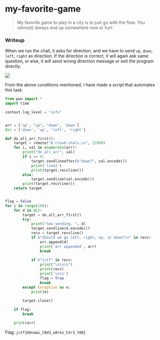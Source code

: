 # my-favorite-game

> My favorite game to play in a city is to just go with the flow.
  You (almost) always end up somewhere new or fun!

### Writeup
When we run the chall, it asks for direction, and we have to send `up`, `down`, `left`, `right` as direction. If the direction is correct, it will again ask same question, or else, it will send wrong direction message or exit the program directly. 

![](https://i.imgur.com/EjHNFDi.png)

From the above conditions mentioned, I have made a script that automates this task.

```python 
from pwn import *
import time

context.log_level = "info"


arr = ['up', "up", "down", 'down']
dir = ['down', 'up', 'left', 'right']

def do_all_arr_first():
    target = remote("0.cloud.chals.io", 22980)
    for i, val in enumerate(arr):
        print("do_all_arr", val)
        if i == 0:
            target.sendlineafter(b"down?", val.encode())
            print('line1')
            print(target.recvline())
        else:
            target.sendline(val.encode())
        print(target.recvline())
    return target


flag = False
for i in range(100):
    for d in dir:
        target = do_all_arr_first()
        try:
            print("now sending, ", d)
            target.sendline(d.encode())
            recv = target.recvline()
            if b"Should we go left, right, up, or down?\n" in recv:
                arr.append(d)
                print('arr appended', arr)
                break
            
            if b"jctf" in recv:
                print("\n\n\n")
                print(recv)
                print('\n\n')
                flag = True
                break
        except Exception as e:
            print(e)
        
        target.close()

    if flag:
        break

    print(arr)
```

Flag: `jctf{K0nami_C0d3_w0rks_h3r3_t00}`


